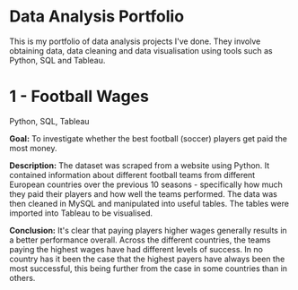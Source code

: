 # Data Analysis Portfolio
This is my portfolio of data analysis projects I've done. They involve obtaining data, data cleaning and data visualisation using tools such as Python, SQL and Tableau.


# 1 - Football Wages
Python, SQL, Tableau

**Goal:** To investigate whether the best football (soccer) players get paid the most money. 

**Description:** The dataset was scraped from a website using Python. It contained information about different football teams from different European countries over the previous 10 seasons - specifically how much they paid their players and how well the teams performed. The data was then cleaned in MySQL and manipulated into useful tables. The tables were imported into Tableau to be visualised. 

**Conclusion:** It's clear that paying players higher wages generally results in a better performance overall. Across the different countries, the teams paying the highest wages have had different levels of success. In no country has it been the case that the highest payers have always been the most successful, this being further from the case in some countries than in others.
